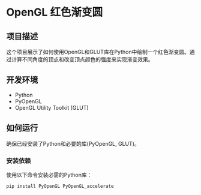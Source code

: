 # OpenGL 红色渐变圆

## 项目描述
这个项目展示了如何使用OpenGL和GLUT库在Python中绘制一个红色渐变圆。通过计算不同角度的顶点和改变顶点颜色的强度来实现渐变效果。

## 开发环境
- Python
- PyOpenGL
- OpenGL Utility Toolkit (GLUT)

## 如何运行
确保已经安装了Python和必要的库(PyOpenGL, GLUT)。

### 安装依赖
使用以下命令安装必需的Python库：
```bash
pip install PyOpenGL PyOpenGL_accelerate
